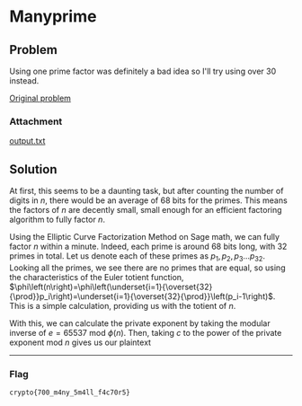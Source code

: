 # Manyprime
## Problem
Using one prime factor was definitely a bad idea so I'll try using over 30 instead.

[Original problem](https://cryptohack.org/challenges/rsa/#:~:text=Using%20one%20prime%20factor%20was%20definitely%20a%20bad%20idea%20so%20I%27ll%20try%20using%20over%2030%20instead.)

### Attachment

[output.txt](./output.txt) 

## Solution

At first, this seems to be a daunting task, but after counting the number of digits in $n$, there would be an average of 68 bits for the primes. This means the factors of $n$ are decently small, small enough for an efficient factoring algorithm to fully factor $n$. 

Using the Elliptic Curve Factorization Method on Sage math, we can fully factor $n$ within a minute. Indeed, each prime is around 68 bits long, with 32 primes in total. Let us denote each of these primes as $p_1,p_2,p_3 \dots p_{32}$. Looking all the primes, we see there are no primes that are equal, so using the characteristics of the Euler totient function, $\phi\left(n\right)=\phi\left(\underset{i=1}{\overset{32}{\prod}}p_i\right)=\underset{i=1}{\overset{32}{\prod}}\left(p_i-1\right)$. This is a simple calculation, providing us with the totient of $n$. 

With this, we can calculate the private exponent by taking the modular inverse of $e=65537$ mod $\phi\left(n\right)$. Then, taking $c$ to the power of the private exponent mod $n$ gives us our plaintext

***
### Flag 
```crypto{700_m4ny_5m4ll_f4c70r5}```
